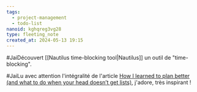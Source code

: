 ```yaml
---
tags:
  - project-management
  - todo-list
nanoid: kghqreg3vg28
type: fleeting_note
created_at: 2024-05-13 19:15
---
```

#JaiDécouvert [[Nautilus time-blocking tool|Nautilus]] un outil de "time-blocking".

#JaiLu avec attention l'intégralité de l'article [How I learned to plan better (and what to do when your head doesn’t get lists)](https://lifehacky.net/how-i-learned-to-plan-better-and-what-to-do-when-your-head-doesnt-get-lists-21b79de56464), j'adore, très inspirant !

